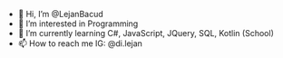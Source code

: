 - 👋 Hi, I’m @LejanBacud
- 👀 I’m interested in Programming
- 🌱 I’m currently learning C#, JavaScript, JQuery, SQL, Kotlin (School)
- 📫 How to reach me IG: @di.lejan

<!---
LejanBacud/LejanBacud is a ✨ special ✨ repository because its `README.md` (this file) appears on your GitHub profile.
You can click the Preview link to take a look at your changes.
--->
